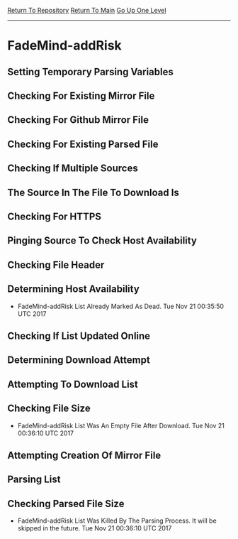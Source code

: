 [Return To Repository](https://github.com/deathbybandaid/piholeparser/)
[Return To Main](https://github.com/deathbybandaid/piholeparser/blob/master/RecentRunLogs/Mainlog.md)
[Go Up One Level](https://github.com/deathbybandaid/piholeparser/blob/master/RecentRunLogs/TopLevelScripts/30-Processing-Blacklists.md)
____________________________________
# FadeMind-addRisk
## Setting Temporary Parsing Variables
## Checking For Existing Mirror File
## Checking For Github Mirror File
## Checking For Existing Parsed File
## Checking If Multiple Sources
## The Source In The File To Download Is
## Checking For HTTPS
## Pinging Source To Check Host Availability
## Checking File Header
## Determining Host Availability
* FadeMind-addRisk List Already Marked As Dead. Tue Nov 21 00:35:50 UTC 2017
## Checking If List Updated Online
## Determining Download Attempt
## Attempting To Download List
## Checking File Size
* FadeMind-addRisk List Was An Empty File After Download. Tue Nov 21 00:36:10 UTC 2017
## Attempting Creation Of Mirror File
## Parsing List
## Checking Parsed File Size
* FadeMind-addRisk List Was Killed By The Parsing Process. It will be skipped in the future. Tue Nov 21 00:36:10 UTC 2017
